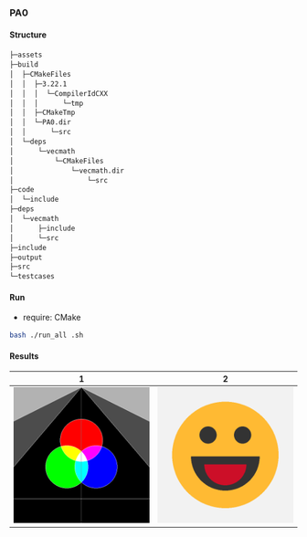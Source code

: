 ### PA0

#### Structure

```txt
├─assets
├─build
│  ├─CMakeFiles
│  │  ├─3.22.1
│  │  │  └─CompilerIdCXX
│  │  │      └─tmp
│  │  ├─CMakeTmp
│  │  └─PA0.dir
│  │      └─src
│  └─deps
│      └─vecmath
│          └─CMakeFiles
│              └─vecmath.dir
│                  └─src
├─code
│  └─include
├─deps
│  └─vecmath
│      ├─include
│      └─src
├─include
├─output
├─src
└─testcases
```

#### Run

- require: CMake

```bash
bash ./run_all .sh
```

#### Results

| 1                                                | 2                                |
| ------------------------------------------------ | -------------------------------- |
| ![canvas01](assets/canvas01-1744356653447-2.bmp) | ![canvas02](assets/canvas02.bmp) |

